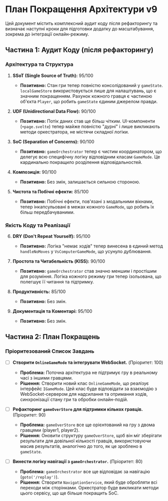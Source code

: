 # План Покращення Архітектури v9

Цей документ містить комплексний аудит коду після рефакторингу та визначає наступні кроки для підготовки додатку до масштабування, зокрема до інтеграції онлайн-режиму.

## Частина 1: Аудит Коду (після рефакторингу)

### Архітектура та Структура

1.  **SSoT (Single Source of Truth):** 95/100
    *   **Позитивно:** Стан гри тепер повністю консолідований у `gameState`. `localGameStore` використовується лише для налаштувань, що є значним покращенням. Рахунок кожного гравця є частиною об'єкта `Player`, що робить `gameState` єдиним джерелом правди.

2.  **UDF (Unidirectional Data Flow):** 90/100
    *   **Позитивно:** Потік даних став ще більш чітким. UI-компоненти (`+page.svelte`) тепер майже повністю "дурні" і лише викликають методи оркестратора, не містячи складної логіки.

3.  **SoC (Separation of Concerns):** 90/100
    *   **Позитивно:** `gameOrchestrator` тепер є чистим координатором, що делегує всю специфічну логіку відповідним класам `GameMode`. Це кардинально покращило розділення відповідальностей.

4.  **Композиція:** 90/100
    *   **Позитивно:** Без змін, залишається сильною стороною.

5.  **Чистота та Побічні ефекти:** 85/100
    *   **Позитивно:** Побічні ефекти, пов'язані з модальними вікнами, тепер інкапсульовані в межах кожного `GameMode`, що робить їх більш передбачуваними.

### Якість Коду та Реалізації

6.  **DRY (Don't Repeat Yourself):** 95/100
    *   **Позитивно:** Логіка "немає ходів" тепер винесена в єдиний метод `handleNoMoves` у `VsComputerGameMode`, що усунуло дублювання.

7.  **Простота та Читабельність (KISS):** 90/100
    *   **Позитивно:** `gameOrchestrator` став значно меншим і простішим для розуміння. Логіка кожного режиму гри тепер ізольована, що полегшує її читання та підтримку.

8.  **Продуктивність:** 85/100
    *   **Позитивно:** Без змін.

9.  **Документація та Коментарі:** 95/100
    *   **Позитивно:** Без змін.

## Частина 2: План Покращень

### Пріоритезований Список Завдань

- [ ] **Створити `OnlineGameMode` та інтегрувати WebSocket.** (Пріоритет: 100)
    *   **Проблема:** Поточна архітектура не підтримує гру в реальному часі з іншими гравцями.
    *   **Рішення:** Створити новий клас `OnlineGameMode`, що реалізує інтерфейс `IGameMode`. Цей клас буде відповідати за взаємодію з WebSocket-сервером для надсилання та отримання ходів, синхронізації стану гри та обробки онлайн-подій.

- [ ] **Рефакторинг `gameOverStore` для підтримки кількох гравців.** (Пріоритет: 90)
    *   **Проблема:** `gameOverStore` все ще орієнтований на гру з двома гравцями (player1, player2).
    *   **Рішення:** Оновити структуру `gameOverStore`, щоб він міг зберігати результати для довільної кількості гравців, використовуючи масив результатів, аналогічно до того, як це зроблено в `gameState`.

- [ ] **Винести логіку навігації з `gameOrchestrator`.** (Пріоритет: 80)
    *   **Проблема:** `gameOrchestrator` все ще відповідає за навігацію (`goto('/replay')`).
    *   **Рішення:** Створити `NavigationService`, який буде обробляти всі переходи між сторінками. Оркестратор буде викликати методи цього сервісу, що ще більше покращить SoC.